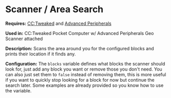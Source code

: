 # Scanner / Area Search

**Requires:** [CC:Tweaked] and [Advanced Peripherals]

**Used in:** CC:Tweaked Pocket Computer w/ Advanced Peripherals Geo Scanner attached

**Description:** Scans the area around you for the configured blocks and prints their location if it finds any.

**Configuration:** The `blocks` variable defines what blocks the scanner should look for, just add any block you want or remove those you don't need. You can also just set them to `false` instead of removing them, this is more useful if you want to quickly stop looking for a block for now but continue the search later. Some examples are already provided so you know how to use the variable.

[CC:Tweaked]: https://tweaked.cc/
[Advanced Peripherals]: https://docs.intelligence-modding.de/